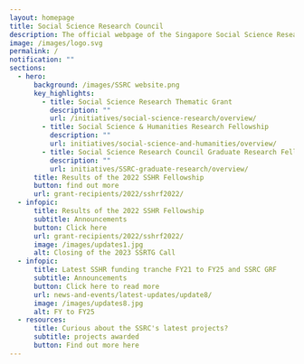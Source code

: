 ```yaml
---
layout: homepage
title: Social Science Research Council
description: The official webpage of the Singapore Social Science Research Council (SSRC).
image: /images/logo.svg
permalink: /
notification: ""
sections:
  - hero:
      background: /images/SSRC website.png
      key_highlights:
        - title: Social Science Research Thematic Grant
          description: ""
          url: /initiatives/social-science-research/overview/
        - title: Social Science & Humanities Research Fellowship
          description: ""
          url: initiatives/social-science-and-humanities/overview/
        - title: Social Science Research Council Graduate Research Fellowship
          description: ""
          url: initiatives/SSRC-graduate-research/overview/
      title: Results of the 2022 SSHR Fellowship
      button: find out more
      url: grant-recipients/2022/sshrf2022/
  - infopic:
      title: Results of the 2022 SSHR Fellowship
      subtitle: Announcements
      button: Click here
      url: grant-recipients/2022/sshrf2022/
      image: /images/updates1.jpg
      alt: Closing of the 2023 SSRTG Call
  - infopic:
      title: Latest SSHR funding tranche FY21 to FY25 and SSRC GRF
      subtitle: Announcements
      button: Click here to read more
      url: news-and-events/latest-updates/update8/
      image: /images/updates8.jpg
      alt: FY to FY25
  - resources:
      title: Curious about the SSRC's latest projects?
      subtitle: projects awarded
      button: Find out more here
---
```

